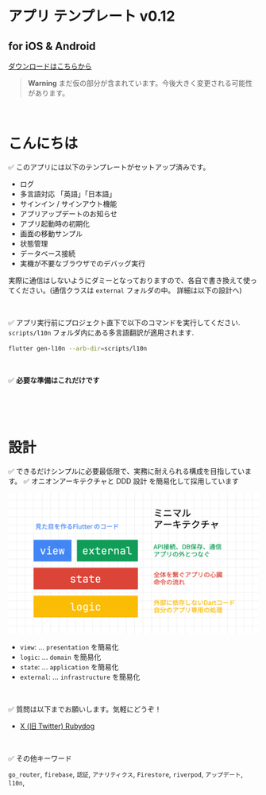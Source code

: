 # アプリ テンプレート v0.12

## for iOS & Android

[ダウンロードはこちらから](https://github.com/rbdog/templates)

> **Warning**
> まだ仮の部分が含まれています。今後大きく変更される可能性があります。

<br />

# こんにちは

✅ このアプリには以下のテンプレートがセットアップ済みです。

- ログ
- 多言語対応 「英語」「日本語」
- サインイン / サインアウト機能
- アプリアップデートのお知らせ
- アプリ起動時の初期化
- 画面の移動サンプル
- 状態管理
- データベース接続
- 実機が不要なブラウザでのデバッグ実行

実際に通信はしないようにダミーとなっておりますので、各自で書き換えて使ってください。(通信クラスは `external` フォルダの中。 詳細は以下の設計へ)

<br />

✅ アプリ実行前にプロジェクト直下で以下のコマンドを実行してください. `scripts/l10n` フォルダ内にある多言語翻訳が適用されます.

```sh
flutter gen-l10n --arb-dir=scripts/l10n
```

<br />

✅ **必要な準備はこれだけです**

<br />
<br />
<br />

# 設計

✅ できるだけシンプルに必要最低限で、実務に耐えられる構成を目指しています。
✅ オニオンアーキテクチャと DDD 設計 を簡易化して採用しています

![image](https://github.com/rbdog/templates/blob/main/docs/static/images/minimal-archit.png?raw=true)

- `view`: ... `presentation` を簡易化
- `logic`: ... `domain` を簡易化
- `state`: ... `application` を簡易化
- `external`: ... `infrastructure` を簡易化

<br />

✅ 質問は以下までお願いします。気軽にどうぞ！

- [X (旧 Twitter) Rubydog](https://x.com/rubydog_jp)

<br />

✅ その他キーワード

`go_router`, `firebase`, `認証`, `アナリティクス`, `Firestore`, `riverpod`, `アップデート`, `l10n`,
